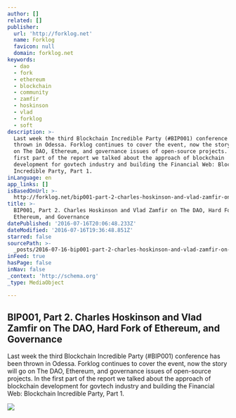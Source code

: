 ```yaml
---
author: []
related: []
publisher:
  url: 'http://forklog.net'
  name: Forklog
  favicon: null
  domain: forklog.net
keywords:
  - dao
  - fork
  - ethereum
  - blockchain
  - community
  - zamfir
  - hoskinson
  - vlad
  - forklog
  - soft
description: >-
  Last week the third Blockchain Incredible Party (#BIP001) conference has been
  thrown in Odessa. Forklog continues to cover the event, now the story will go
  on The DAO, Ethereum, and governance issues of open-source projects. In the
  first part of the report we talked about the approach of blockchain
  development for govtech industry and building the Financial Web: Blockchain
  Incredible Party, Part 1.
inLanguage: en
app_links: []
isBasedOnUrl: >-
  http://forklog.net/bip001-part-2-charles-hoskinson-and-vlad-zamfir-on-the-dao-ethereum-hard-fork-and-governance/
title: >-
  BIP001, Part 2. Charles Hoskinson and Vlad Zamfir on The DAO, Hard Fork of
  Ethereum, and Governance
datePublished: '2016-07-16T20:06:48.233Z'
dateModified: '2016-07-16T19:36:48.851Z'
starred: false
sourcePath: >-
  _posts/2016-07-16-bip001-part-2-charles-hoskinson-and-vlad-zamfir-on-the-dao.md
inFeed: true
hasPage: false
inNav: false
_context: 'http://schema.org'
_type: MediaObject

---
```

<article style=""><h1>BIP001, Part 2. Charles Hoskinson and Vlad Zamfir on The DAO, Hard Fork of Ethereum, and Governance</h1><p>Last week the third Blockchain Incredible Party (#BIP001) conference has been thrown in Odessa. Forklog continues to cover the event, now the story will go on The DAO, Ethereum, and governance issues of open-source projects. In the first part of the report we talked about the approach of blockchain development for govtech industry and building the Financial Web: Blockchain Incredible Party, Part 1.</p><img src="http://forklog.net/wp-content/uploads/2016/07/7.png" /></article>